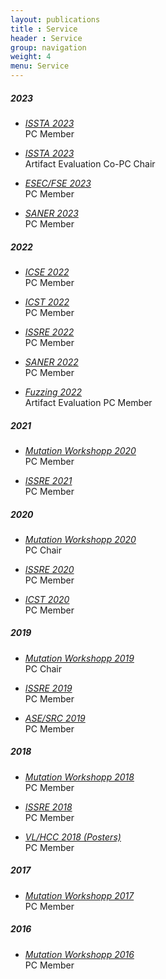 ```yaml
---
layout: publications
title : Service
header : Service
group: navigation
weight: 4
menu: Service
---
```

##### 2023
* [_ISSTA 2023_](https://conf.researchr.org/home/issta-2023)<br/>
  PC Member

* [_ISSTA 2023_](https://conf.researchr.org/home/issta-2023)<br/>
  Artifact Evaluation Co-PC Chair

* [_ESEC/FSE 2023_](https://2023.esec-fse.org/committee/fse-2023-research-papers-program-committee)<br/>
  PC Member

* [_SANER 2023_](https://saner2023.must.edu.mo/programCommittee)<br/>
  PC Member


##### 2022

* [_ICSE 2022_](https://conf.researchr.org/committee/icse-2022/icse-2022-papers-program-committee)<br/>
  PC Member

* [_ICST 2022_](https://icst2022.vrain.upv.es/committee/icst-2022-papers-program-committee)<br/>
  PC Member

* [_ISSRE 2022_](https://issre2022.github.io/committee_research-PC.html)<br/>
  PC Member


* [_SANER 2022_](https://saner2022.uom.gr/programCommittee)<br/>
  PC Member

* [_Fuzzing 2022_](https://fuzzingworkshop.github.io/index.html)<br/>
  Artifact Evaluation PC Member


##### 2021

* [_Mutation Workshopp 2020_](https://mutation-workshop.github.io/2021/)<br/>
  PC Member

* [_ISSRE 2021_](http://2021.issre.net/research-committees)<br/>
  PC Member

##### 2020

* [_Mutation Workshopp 2020_](https://mutation-workshop.github.io/2020/)<br/>
  PC Chair

* [_ISSRE 2020_](http://2020.issre.net/research-committees.html)<br/>
  PC Member

* [_ICST 2020_](https://icst2020.info/committee/icst-2020-papers-program-committee.html)<br/>
  PC Member


##### 2019

* [_Mutation Workshopp 2019_](https://mutation-workshop.github.io/2019/)<br/>
  PC Chair

* [_ISSRE 2019_](https://2019.issre.net/research-pc.html)<br/>
  PC Member

* [_ASE/SRC 2019_](https://2019.ase-conferences.org/committee/ase-2019-student-research-competition-program-committee)<br/>
  PC Member

##### 2018

* [_Mutation Workshopp 2018_](https://mutation-workshop.github.io/2018/)<br/>
  PC Member

* [_ISSRE 2018_](https://2018.issre.net/research-pc.html)<br/>
  PC Member

* [_VL/HCC 2018 (Posters)_](https://vlhcc18.github.io/call_posters.html)<br/>
  PC Member


##### 2017

* [_Mutation Workshopp 2017_](https://mutation-workshop.github.io/2017/)<br/>
  PC Member

##### 2016

* [_Mutation Workshopp 2016_](https://mutation-workshop.github.io/2016/)<br/>
  PC Member

